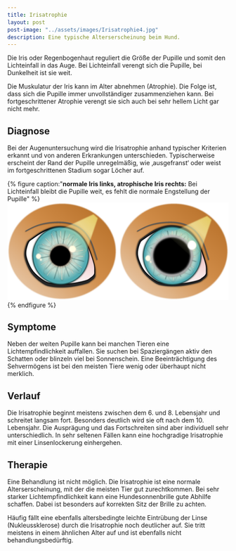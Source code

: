 ```yaml
---
title: Irisatrophie
layout: post
post-image: "../assets/images/Irisatrophie4.jpg"
description: Eine typische Alterserscheinung beim Hund.
---
```


Die Iris oder Regenbogenhaut reguliert die Größe der Pupille und somit den Lichteinfall in das Auge. Bei Lichteinfall verengt sich die Pupille, bei Dunkelheit ist sie weit.

Die Muskulatur der Iris kann im Alter abnehmen (Atrophie). Die Folge ist, dass sich die Pupille immer unvollständiger zusammenziehen kann. Bei fortgeschrittener Atrophie verengt sie sich auch bei sehr hellem Licht gar  nicht mehr.

<!--excerpt-->

## Diagnose

Bei der Augenuntersuchung wird die Irisatrophie anhand typischer Kriterien erkannt und von anderen Erkrankungen unterschieden. Typischerweise erscheint der Rand der Pupille unregelmäßig, wie ‚ausgefranst‘ oder weist im fortgeschrittenen Stadium sogar Löcher auf. 

{% figure caption:"**normale Iris links, atrophische Iris rechts:** Bei Lichteinfall bleibt die Pupille weit, es fehlt die normale Engstellung der Pupille" %}
![Lidrandtumor-OP](../assets/images/Irisatrophie.png)
{% endfigure %}

## Symptome

Neben der weiten Pupille kann bei manchen Tieren eine Lichtempfindlichkeit auffallen. Sie suchen bei Spaziergängen aktiv den Schatten oder blinzeln viel bei Sonnenschein. Eine Beeinträchtigung des Sehvermögens ist bei den meisten Tiere wenig oder überhaupt nicht merklich. 

## Verlauf

Die Irisatrophie beginnt meistens zwischen dem 6. und 8. Lebensjahr und schreitet langsam fort. Besonders deutlich wird sie oft nach dem 10. Lebensjahr. Die Ausprägung und das Fortschreiten sind aber individuell sehr unterschiedlich. In sehr seltenen Fällen kann eine hochgradige Irisatrophie mit einer Linsenlockerung einhergehen. 

## Therapie

Eine Behandlung ist nicht möglich. Die Irisatrophie ist eine normale Alterserscheinung, mit der die meisten Tier gut zurechtkommen. Bei sehr starker Lichtempfindlichkeit kann eine Hundesonnenbrille gute Abhilfe schaffen. Dabei ist besonders auf korrekten Sitz der Brille zu achten.

Häufig fällt eine ebenfalls altersbedingte leichte Eintrübung der Linse (Nukleussklerose) durch die Irisatrophie noch deutlicher auf. Sie tritt meistens in einem ähnlichen Alter auf und ist ebenfalls nicht behandlungsbedürftig.
